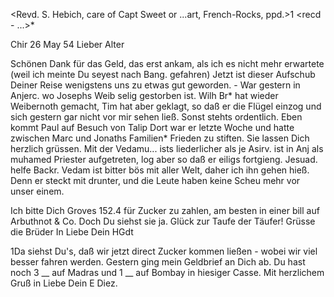 <Revd. S. Hebich, care of Capt Sweet or ...art, French-Rocks, ppd.>1 <recd - ...>*

 Chir 26 May 54
Lieber Alter

Schönen Dank für das Geld, das erst ankam, als ich es nicht mehr erwartete (weil ich meinte Du seyest nach Bang. gefahren) Jetzt ist dieser Aufschub Deiner Reise wenigstens uns zu etwas gut geworden. - War gestern in Anjerc. wo Josephs Weib selig gestorben ist. Wilh Br<own>* hat wieder Weibernoth gemacht, Tim hat aber geklagt, so daß er die Flügel einzog und sich gestern gar nicht vor mir sehen ließ. Sonst stehts ordentlich. Eben kommt Paul auf Besuch von Talip Dort war er letzte Woche und hatte zwischen Marc und Jonaths Familien* Frieden zu stiften. Sie lassen Dich herzlich grüssen. 
Mit der Vedamu... ists liederlicher als je Asirv. ist in Anj als muhamed Priester aufgetreten, log aber so daß er eiligs fortgieng. Jesuad. helfe Backr. Vedam ist bitter bös mit aller Welt, daher ich ihn gehen hieß. Denn er steckt mit drunter, und die Leute haben keine Scheu mehr vor unser einem.

Ich bitte Dich Groves 152.4 für Zucker zu zahlen, am besten in einer bill auf Arbuthnot & Co. Doch Du siehst sie ja. Glück zur Taufe der Täufer! 
Grüsse die Brüder
 In Liebe Dein HGdt


1Da siehst Du's, daß wir jetzt direct Zucker kommen ließen - wobei wir viel besser fahren werden. Gestern ging mein Geldbrief an Dich ab. Du hast noch 3 __ auf Madras und 1 __ auf Bombay in hiesiger Casse.
Mit herzlichem Gruß in Liebe
 Dein E Diez.

